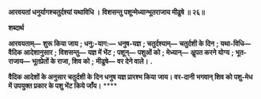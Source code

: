 **आरवयतां धनुर्यागश्चतुर्दश्यां यथाविधि ।** **विशसन्तु पशून्मेध्यान्भूतराजाय मीढुषे ॥ २६॥** 

**शब्दार्थ** 

**आरवयताम्—** **शुरू किया जाय** **; धनु:-याग:—** **धनुष-यज्ञ** **; चतुर्दश्याम्—** **चतुर्दशी के दिन** **; यथा-विधि—** **वैदिक आदेशानुसार** **;** **विशसन्तु—** **यज्ञ में भेंट** **; पशून्—** **पशुओं को** **; मेध्यान्—** **अॢपत करने योग्य** **; भूत-राजाय—** **भूतप्रेतों के राजा, शिव को** **;** **मीढुषे—** **वर देने वाले।** **.** 

**वैदिक आदेशों के अनुसार चतुर्दशी के दिन धनुष यज्ञ प्रारश्भ किया जाय। वर-दानी** **भगवान् शिव को पशु-मेध में उपयुक्त प्रकार के पशु भेंट किये जाँय।** **** 